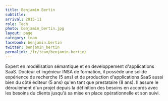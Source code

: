```yaml
---
title: Benjamin Bertin
subtitle: 
arrival: 2015-11
role: Tech
photo: benjamin_bertin.jpg
layout: page
category: team
facebook: benjamin.bertin
twitter: benjamin_bertin
permalink: /fr/team/benjamin-bertin/
---
```

Expert en modélisation sémantique et en developpement d'applications SaaS. Docteur et ingénieur INSA de formation, il possède une solide expérience de recherche (5 ans) et de production d'applications SaaS aussi bien du côté éditeur (5 ans) qu'en tant que prestataire (8 ans). Il assure le déroulement d'un projet depuis la définition des besoins en accords avec les besoins du clients jusqu'à sa mise en place opérationnelle et son suivi.
